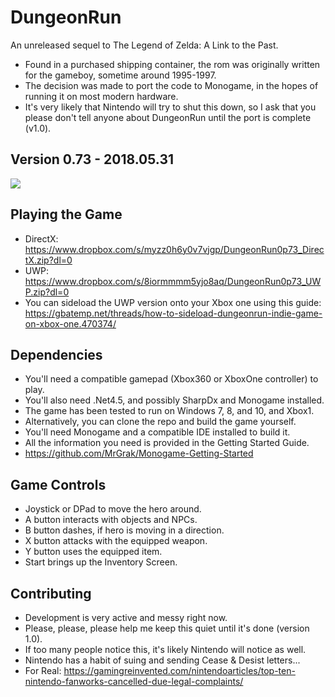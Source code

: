 # DungeonRun
An unreleased sequel to The Legend of Zelda: A Link to the Past.  
 
+ Found in a purchased shipping container, the rom was originally written for the gameboy, sometime around 1995-1997. 
+ The decision was made to port the code to Monogame, in the hopes of running it on most modern hardware.  
+ It's very likely that Nintendo will try to shut this down, so I ask that you please don't tell anyone about DungeonRun until the port is complete (v1.0).  


## Version 0.73 - 2018.05.31  
![](https://github.com/MrGrak/DungeonRun/blob/master/Gifs/0p73.gif)   


## Playing the Game
+ DirectX: https://www.dropbox.com/s/myzz0h6y0v7vjgp/DungeonRun0p73_DirectX.zip?dl=0   
+ UWP: https://www.dropbox.com/s/8iormmmm5yjo8aq/DungeonRun0p73_UWP.zip?dl=0  
+ You can sideload the UWP version onto your Xbox one using this guide: https://gbatemp.net/threads/how-to-sideload-dungeonrun-indie-game-on-xbox-one.470374/  


## Dependencies
+ You'll need a compatible gamepad (Xbox360 or XboxOne controller) to play.
+ You'll also need .Net4.5, and possibly SharpDx and Monogame installed.
+ The game has been tested to run on Windows 7, 8, and 10, and Xbox1.
+ Alternatively, you can clone the repo and build the game yourself.
+ You'll need Monogame and a compatible IDE installed to build it.
+ All the information you need is provided in the Getting Started Guide.
+ https://github.com/MrGrak/Monogame-Getting-Started


## Game Controls
+ Joystick or DPad to move the hero around.
+ A button interacts with objects and NPCs.
+ B button dashes, if hero is moving in a direction.
+ X button attacks with the equipped weapon.
+ Y button uses the equipped item.
+ Start brings up the Inventory Screen.


## Contributing 
+ Development is very active and messy right now.    
+ Please, please, please help me keep this quiet until it's done (version 1.0).  
+ If too many people notice this, it's likely Nintendo will notice as well.   
+ Nintendo has a habit of suing and sending Cease & Desist letters...  
+ For Real: https://gamingreinvented.com/nintendoarticles/top-ten-nintendo-fanworks-cancelled-due-legal-complaints/  




